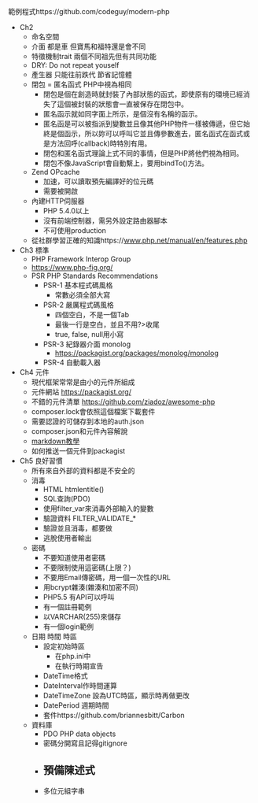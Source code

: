 範例程式https://github.com/codeguy/modern-php  

- Ch2 
    - 命名空間
    - 介面 都是車 但寶馬和福特還是會不同
    - 特徵機制trait 兩個不同祖先但有共同功能
    - DRY: Do not repeat youself
    - 產生器 只能往前跌代 節省記憶體
    - 閉包 = 匿名函式 PHP中視為相同
        - 閉包是個在創造時就封裝了內部狀態的函式，即使原有的環境已經消失了這個被封裝的狀態會一直被保存在閉包中。
        - 匿名函示就如同字面上所示，是個沒有名稱的函示。
        - 匿名函是可以被指派到變數並且像其他PHP物件一樣被傳遞，但它始終是個函示，所以妳可以呼叫它並且傳參數進去，匿名函式在函式或是方法回呼(callback)時特別有用。
        - 閉包和匿名函式理論上式不同的事情，但是PHP將他們視為相同。
        - 閉包不像JavaScript會自動繫上，要用bindTo()方法。
    - Zend OPcache
        - 加速，可以讀取預先編譯好的位元碼
        - 需要被開啟
    - 內建HTTP伺服器
        - PHP 5.4.0以上
        - 沒有前端控制器，需另外設定路由器腳本
        - 不可使用production
    - 從社群學習正確的知識https://www.php.net/manual/en/features.php
- Ch3 標準
    - PHP Framework Interop Group
    - https://www.php-fig.org/
    - PSR PHP Standards Recommendations
        - PSR-1 基本程式碼風格
            - 常數必須全部大寫
        - PSR-2 嚴厲程式碼風格
            - 四個空白，不是一個Tab
            - 最後一行是空白，並且不用?>收尾
            - true, false, null用小寫
        - PSR-3 紀錄器介面 monolog
            - https://packagist.org/packages/monolog/monolog
        - PSR-4 自動載入器
- Ch4 元件
    - 現代框架常常是由小的元件所組成
    - 元件網站 https://packagist.org/
    - 不錯的元件清單 https://github.com/ziadoz/awesome-php
    - composer.lock會依照這個檔案下載套件
    - 需要認證的可儲存到本地的auth.json
    - composer.json和元件內容解說
    - [markdown教學](https://daringfireball.net/projects/markdown/syntax)
    - 如何推送一個元件到packagist
- Ch5 良好習慣
    - 所有來自外部的資料都是不安全的
    - 消毒
        - HTML htmlentitle()
        - SQL查詢(PDO)
        - 使用filter_var來消毒外部輸入的變數
        - 驗證資料 FILTER_VALIDATE_*
        - 驗證並且消毒，都要做
        - 逃脫使用者輸出
    - 密碼
        - 不要知道使用者密碼
        - 不要限制使用這密碼(上限？)
        - 不要用Email傳密碼，用一個一次性的URL
        - 用bcrypt雜湊(雜湊和加密不同)
        - PHP5.5 有API可以呼叫
        - 有一個註冊範例
        - 以VARCHAR(255)來儲存
        - 有一個login範例
    - 日期 時間 時區
        - 設定初始時區
            - 在php.ini中
            - 在執行時期宣告
        - DateTime格式
        - DateInterval作時間運算
        - DateTimeZone 設為UTC時區，顯示時再做更改
        - DatePeriod 週期時間
        - 套件https://github.com/briannesbitt/Carbon
    - 資料庫
        - PDO PHP data objects
        - 密碼分開寫且記得gitignore
        - 預備陳述式
            - 
        - 多位元組字串